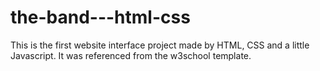 # the-band---html-css
 This is the first website interface project made by HTML, CSS and a little Javascript. It was referenced from the w3school template. 
